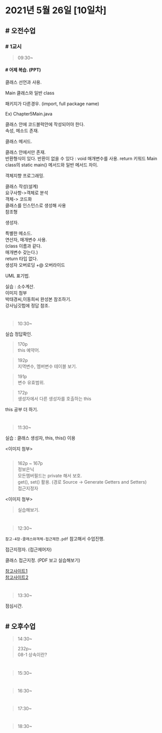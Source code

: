 # 2021년 5월 26일 [10일차]

## # 오전수업

### # 1교시 

> 09:30~

#### # 어제 복습. (PPT)

클래스 선언과 사용.  

Main 클래스와 일반 class

패키지가 다른경우. (import, full package name)

Ex) Chapter5Main.java  

클래스 안에 코드블럭안에 작성되어야 한다.  
속성, 메소드 존재.


클래스 메서드.

클래스 안에서만 존재.  
반환형식이 있다.
반환이 없을 수 있다 : void
매개변수를 사용.
return 키워드
Main class의 static main() 메서드와 일반 메서드 차이.


객체지향 프로그래밍.

클래스 작성(설계)  
요구사항->객체로 분석  
객체-> 코드화  
클래스를 인스턴스로 생성해 사용  
참조형  


생성자.  

특별한 메소드.  
연산자, 매개변수 사용.  
(class 이름과 같다.  
매개변수 갖는다.)  
return 타입 없다.  
생성자 오버로딩  +@ 오버라이드  

UML  표기법.

 
실습 : 소수계산.   
이미지 첨부  
박태경씨,이동희씨 완성본 참조하기.    
강사님깃헙에 정답 참조.  

#

> 10:30~

실습 정답확인.  


> 170p   
> this 예약어.   


> 192p  
> 지역변수, 멤버변수 테이블 보기.

> 191p  
> 변수 유효범위.

> 172p  
> 생성자에서 다른 생성자를 호출하는 this  

this 공부 더 하기.  


#

> 11:30~


실습 : 클래스 생성자, this, this() 이용

<이미지 첨부>

```java

```


> 162p ~ 167p  
> 정보은닉  
> 모든멤버필드는 private 해서 보호.  
> get(), set() 활용.  (경로 Source -> Generate Getters and Setters)  
> 접근지정자  

<이미지 첨부>

> 실습해보기.  


#

> 12:30~

`참고-4장-클래스와객체-접근제한.pdf` 참고해서 수업진행.

접근지정자. (접근제어자)  

클래스 접근지정. (PDF 보고 실습해보기)

[참고사이트1](http://tcpschool.com/java/java_modifier_accessModifier)  
[참고사이트2](https://wikidocs.net/232)  

#

> 13:30~

점심시간.

#

## # 오후수업

> 14:30~

> 232p~   
> 08-1 상속이란?  
> 
















#

> 15:30~





#

> 16:30~





#

> 17:30~





#

> 18:30~

